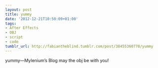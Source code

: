 ```yaml
---
layout: post
title: yummy
date: '2012-12-21T10:50:09+01:00'
tags:
- After Effects
- OBJ
- script
- code
tumblr_url: http://fabiantheblind.tumblr.com/post/38455360778/yummy
---
```

yummy—Mylenium’s Blog may the obj be with you!
